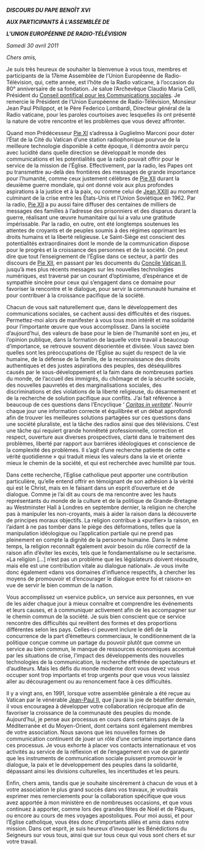 ***DISCOURS DU PAPE BENOÎT XVI***

***AUX PARTICIPANTS À L'ASSEMBLÉE DE***

***L'UNION EUROPÉENNE DE RADIO-TÉLÉVISION***

*Samedi 30 avril 2011*

*Chers amis,*

Je suis très heureux de souhaiter la bienvenue à vous tous, membres et participants de la 17ème Assemblée de l’Union Européenne de Radio-Télévision, qui, cette année, est l’hôte de la Radio vaticane, à l’occasion du 80° anniversaire de sa fondation. Je salue l’Archevêque Claudio Maria Celli, Président du [Conseil pontifical pour les Communications sociales](http://www.vatican.va/roman_curia/pontifical_councils/pccs/index_fr.htm). Je remercie le Président de l’Union Européenne de Radio-Télévision, Monsieur Jean Paul Philippot, et le Père Federico Lombardi, Directeur général de la Radio vaticane, pour les paroles courtoises avec lesquelles ils ont présenté la nature de votre rencontre et les problèmes que vous devez affronter.

Quand mon Prédécesseur [Pie XI](/content/pius-xi/fr.html) s’adressa à Guglielmo Marconi pour doter l’État de la Cité du Vatican d’une station radiophonique pourvue de la meilleure technologie disponible à cette époque, il démontra avoir perçu avec lucidité dans quelle direction se développait le monde des communications et les potentialités que la radio pouvait offrir pour le service de la mission de l’Église. Effectivement, par la radio, les Papes ont pu transmettre au-delà des frontières des messages de grande importance pour l’humanité, comme ceux justement célèbres de [Pie XII](/content/pius-xii/fr.html) durant la deuxième guerre mondiale, qui ont donné voix aux plus profondes aspirations à la justice et à la paix, ou comme celui de [Jean XXIII](/content/john-xxiii/fr.html) au moment culminant de la crise entre les États-Unis et l’Union Soviétique en 1962. Par la radio, [Pie XII](/content/pius-xii/fr.html) a pu aussi faire diffuser des centaines de milliers de messages des familles à l’adresse des prisonniers et des disparus durant la guerre, réalisant une œuvre humanitaire qui lui a valu une gratitude impérissable. Par la radio, en outre, ont été longtemps soutenues les attentes de croyants et de peuples soumis à des régimes opprimant les droits humains et la liberté religieuse. Le Saint-Siège est conscient des potentialités extraordinaires dont le monde de la communication dispose pour le progrès et la croissance des personnes et de la société. On peut dire que tout l’enseignement de l’Église dans ce secteur, à partir des discours de [Pie XII](/content/pius-xii/fr.html), en passant par les documents du [Concile Vatican II](http://www.vatican.va/archive/hist_councils/ii_vatican_council/index_fr.htm), jusqu’à mes plus récents messages sur les nouvelles technologies numériques, est traversé par un courant d’optimisme, d’espérance et de sympathie sincère pour ceux qui s’engagent dans ce domaine pour favoriser la rencontre et le dialogue, pour servir la communauté humaine et pour contribuer à la croissance pacifique de la société.

Chacun de vous sait naturellement que, dans le développement des communications sociales, se cachent aussi des difficultés et des risques. Permettez-moi alors de manifester à vous tous mon intérêt et ma solidarité pour l’importante œuvre que vous accomplissez. Dans la société d’aujourd’hui, des valeurs de base pour le bien de l’humanité sont en jeu, et l’opinion publique, dans la formation de laquelle votre travail a beaucoup d’importance, se retrouve souvent désorientée et divisée. Vous savez bien quelles sont les préoccupations de l’Église au sujet du respect de la vie humaine, de la défense de la famille, de la reconnaissance des droits authentiques et des justes aspirations des peuples, des déséquilibres causés par le sous-développement et la faim dans de nombreuses parties du monde, de l’accueil des immigrés, du chômage et de la sécurité sociale, des nouvelles pauvretés et des marginalisations sociales, des discriminations et des violations de la liberté religieuse, du désarmement et de la recherche de solution pacifique aux conflits. J’ai fait référence à beaucoup de ces questions dans l’Encyclique ‘ *[Caritas in veritate](/content/benedict-xvi/fr/encyclicals/documents/hf_ben-xvi_enc_20090629_caritas-in-veritate.html)*’. Nourrir chaque jour une information correcte et équilibrée et un débat approfondi afin de trouver les meilleures solutions partagées sur ces questions dans une société pluraliste, est la tâche des radios ainsi que des télévisions. C’est une tâche qui requiert grande honnêteté professionnelle, correction et respect, ouverture aux diverses prospectives, clarté dans le traitement des problèmes, liberté par rapport aux barrières idéologiques et conscience de la complexité des problèmes. Il s’agit d’une recherche patiente de cette « vérité quotidienne » qui traduit mieux les valeurs dans la vie et oriente mieux le chemin de la société, et qui est recherchée avec humilité par tous.

Dans cette recherche, l’Eglise catholique peut apporter une contribution particulière, qu’elle entend offrir en témoignant de son adhésion à la vérité qui est le Christ, mais en le faisant dans un esprit d’ouverture et de dialogue. Comme je l’ai dit au cours de ma rencontre avec les hauts représentants du monde de la culture et de la politique de Grande-Bretagne au Westminster Hall à Londres en septembre dernier, la religion ne cherche pas à manipuler les non-croyants, mais à aider la raison dans la découverte de principes moraux objectifs. La religion contribue à «purifier» la raison, en l’aidant à ne pas tomber dans le piège des déformations, telles que la manipulation idéologique ou l’application partiale qui ne prend pas pleinement en compte la dignité de la personne humaine. Dans le même temps, la religion reconnaît également avoir besoin du rôle correctif de la raison afin d’éviter les excès, tels que le fondamentalisme ou le sectarisme. «La religion \[...\] n’est pas un problème que les législateurs doivent résoudre, mais elle est une contribution vitale au dialogue national». Je vous invite donc également «dans vos domaines d’influence respectifs, à chercher les moyens de promouvoir et d’encourager le dialogue entre foi et raison» en vue de servir le bien commun de la nation.

Vous accomplissez un «service public», un service aux personnes, en vue de les aider chaque jour à mieux connaître et comprendre les événements et leurs causes, et à communiquer activement afin de les accompagner sur le chemin commun de la société. Je suis bien conscient que ce service rencontre des difficultés qui revêtent des formes et des proportions différentes selon les pays. Celles-ci peuvent inclure le défi de la concurrence de la part d’émetteurs commerciaux, le conditionnement de la politique conçue comme un partage du pouvoir plutôt que comme un service au bien commun, le manque de ressources économiques accentué par les situations de crise, l’impact des développements des nouvelles technologies de la communication, la recherche effrénée de spectateurs et d’auditeurs. Mais les défis du monde moderne dont vous devez vous occuper sont trop importants et trop urgents pour que vous vous laissiez aller au découragement ou au renoncement face à ces difficultés.

Il y a vingt ans, en 1991, lorsque votre assemblée générale a été reçue au Vatican par le vénérable [Jean-Paul II,](/content/john-paul-ii/fr.html) que j’aurai la joie de béatifier demain, il vous encouragea à développer votre collaboration réciproque afin de favoriser la croissance de la communauté des peuples du monde. Aujourd’hui, je pense aux processus en cours dans certains pays de la Méditerranée et du Moyen-Orient, dont certains sont également membres de votre association. Nous savons que les nouvelles formes de communication continuent de jouer un rôle d’une certaine importance dans ces processus. Je vous exhorte à placer vos contacts internationaux et vos activités au service de la réflexion et de l’engagement en vue de garantir que les instruments de communication sociale puissent promouvoir le dialogue, la paix et le développement des peuples dans la solidarité, dépassant ainsi les divisions culturelles, les incertitudes et les peurs.

Enfin, chers amis, tandis que je souhaite sincèrement à chacun de vous et à votre association le plus grand succès dans vos travaux, je voudrais exprimer mes remerciements pour la collaboration spécifique que vous avez apportée à mon ministère en de nombreuses occasions, et que vous continuez à apporter, comme lors des grandes fêtes de Noël et de Pâques, ou encore au cours de mes voyages apostoliques. Pour moi aussi, et pour l’Eglise catholique, vous êtes donc d’importants alliés et amis dans notre mission. Dans cet esprit, je suis heureux d’invoquer les Bénédictions du Seigneurs sur vous tous, ainsi que sur tous ceux qui vous sont chers et sur votre travail.